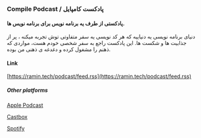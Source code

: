 ### Compile Podcast / پادکست کامپایل

#### پادکستی از طرف یه برنامه نویس برای برنامه نویس ها.

دنیای برنامه نویسی یه دنیاییه که هر کد نویسی یه سفر متفاوتی توش تجربه میکنه ، پر از جذابیت ها و شکست ها. این پادکست راجع به سفر شخصی خودم هست، مواردی که ذهنم را مشغول کرده و دغدغه ی ذهنی من بوده.

#### Link
[https://ramin.tech/podcast/feed.rss](https://ramin.tech/podcast/feed.rss)

##### Other platforms
[Apple Podcast](https://podcasts.apple.com/us/podcast/compile-podcast-%D9%BE%D8%A7%D8%AF%DA%A9%D8%B3%D8%AA-%DA%A9%D8%A7%D9%85%D9%BE%D8%A7%DB%8C%D9%84/id1681631791)

[Castbox](https://castbox.fm/channel/Compile-Podcast--%D9%BE%D8%A7%D8%AF%DA%A9%D8%B3%D8%AA-%DA%A9%D8%A7%D9%85%D9%BE%D8%A7%DB%8C%D9%84-id5393311)

[Spotify](https://open.spotify.com/show/6byZMyOsGXzzkgWiYgOvRG)
